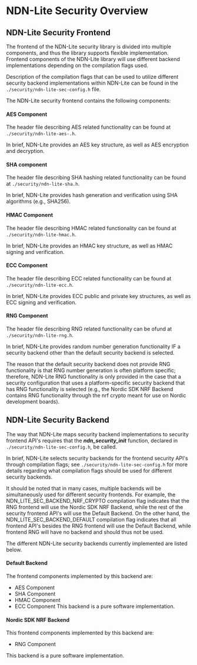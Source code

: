 # NDN-Lite Security Overview

## NDN-Lite Security Frontend

The frontend of the NDN-Lite security library is divided into multiple components, and thus the library supports flexible implementation. Frontend components of the NDN-Lite library will use different backend implementations depending on the compilation flags used.

Description of the compilation flags that can be used to utilize different security backend implementations within NDN-Lite can be found in the `./security/ndn-lite-sec-config.h` file.

The NDN-Lite security frontend contains the following components:

#### AES Component

The header file describing AES related functionality can be found at `./security/ndn-lite-aes-.h`.

In brief, NDN-Lite provides an AES key structure, as well as AES encryption and decryption.

#### SHA component

The header file describing SHA hashing related functionality can be found at `./security/ndn-lite-sha.h`.

In brief, NDN-Lite provides hash generation and verification using SHA algorithms (e.g., SHA256).

#### HMAC Component 

The header file describing HMAC related functionality can be found at `./security/ndn-lite-hmac.h`.

In brief, NDN-Lite provides an HMAC key structure, as well as HMAC signing and verification.

#### ECC Component

The header file describing ECC related functionality can be found at `./security/ndn-lite-ecc.h`.

In brief, NDN-Lite provides ECC public and private key structures, as well as ECC signing and verification.

#### RNG Component

The header file describing RNG related functionality can be ofund at `./security/ndn-lite-rng.h`.

In brief, NDN-Lite provides random number generation functionality IF a security backend other than the default
security backend is selected.

The reason that the default security backend does not provide RNG functionality is that RNG number generation is often
platform specific; therefore, NDN-Lite RNG functionality is only provided in the case that a security configuration that uses
a platform-specific security backend that has RNG functionality is selected (e.g., the Nordic SDK NRF Backend contains RNG functionality through the nrf crypto meant for use on Nordic development boards).

## NDN-Lite Security Backend

The way that NDN-Lite maps security backend implementations to security frontend API's requires that the ***ndn_security_init*** function, declared in `./security/ndn-lite-sec-config.h`, be called.

In brief, NDN-Lite selects security backends for the frontend security API's through compilation flags; see `./security/ndn-lite-sec-config.h` for more details regarding what compilation flags should be used for different security backends. 

It should be noted that in many cases, multiple backends will be simultaneously used for different security frontends. For example, the NDN_LITE_SEC_BACKEND_NRF_CRYPTO compilation flag indicates that the RNG frontend will use the Nordic SDK NRF Backend, while the rest of the security frontend API's will use the Default Backend. On the other hand, the NDN_LITE_SEC_BACKEND_DEFAULT compilation flag indicates that all frontend API's besides the RNG frontend will use the Default Backend, while frontend RNG will have no backend and should thus not be used.

The different NDN-Lite security backends currently implemented are listed below.

#### Default Backend

The frontend components implemented by this backend are: 
  * AES Component
  * SHA Component
  * HMAC Component
  * ECC Component
This backend is a pure software implementation.

#### Nordic SDK NRF Backend

This frontend components implemented by this backend are:
  * RNG Component

This backend is a pure software implementation.

